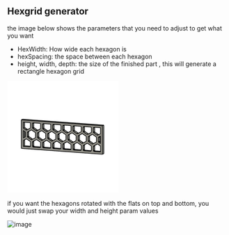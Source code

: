 ## Hexgrid generator 

the image below shows the parameters that you need to adjust to get what you want 

* HexWidth: How wide each hexagon is 
* hexSpacing: the space between each hexagon
* height, width, depth: the size of the finished part , this will generate a rectangle hexagon grid
  
![image](Parametric_HexGrid_Generator%20v1.png)

if you want the hexagons rotated with the flats on top and bottom, you would just swap your width and height param values 


![image](https://github.com/user-attachments/assets/8ee63fc5-a6cc-465c-837a-bf5054c0931e)

